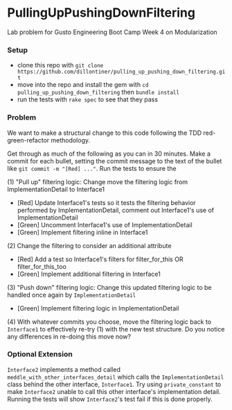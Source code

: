 # PullingUpPushingDownFiltering
Lab problem for Gusto Engineering Boot Camp Week 4 on Modularization

### Setup
- clone this repo with `git clone https://github.com/dillontiner/pulling_up_pushing_down_filtering.git`
- move into the repo and install the gem with `cd pulling_up_pushing_down_filtering` then `bundle install`
- run the tests with `rake spec` to see that they pass

### Problem
We want to make a structural change to this code following the TDD red-green-refactor methodology. 

Get through as much of the following as you can in 30 minutes. Make a commit for each bullet, setting the commit message to the text of the bullet like `git commit -m "[Red] ..."`. Run the tests to ensure the 

(1) "Pull up" filtering logic: Change move the filtering logic from ImplementationDetail to Interface1
- [Red] Update Interface1's tests so it tests the filtering behavior performed by ImplementationDetail, comment out Interface1's use of ImplementationDetail
- [Green] Uncomment Interface1's use of ImplementationDetail
- [Green] Implement filtering inline in Interface1

(2) Change the filtering to consider an additional attribute
- [Red] Add a test so Interface1's filters for filter_for_this OR filter_for_this_too
- [Green] Implement additional filtering in Interface1

(3) "Push down" filtering logic: Change this updated filtering logic to be handled once again by `ImplementationDetail`
- [Green] Implement filtering logic in ImplementationDetail

(4) With whatever commits you choose, move the filtering logic back to `Interface1` to effectively re-try (1) with the new test structure. Do you notice any differences in re-doing this move now?

### Optional Extension
`Interface2` implements a method called `meddle_with_other_interfaces_detail` which calls the `ImplementationDetail` class behind the other interface, `Interface1`. Try using `private_constant` to make `Interface2` unable to call this other interface's implementation detail. Running the tests will show `Interface2`'s test fail if this is done properly. 







